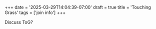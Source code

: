 +++
date = '2025-03-29T14:04:39-07:00'
draft = true
title = 'Touching Grass'
tags = ['join info']
+++

Discuss ToG?